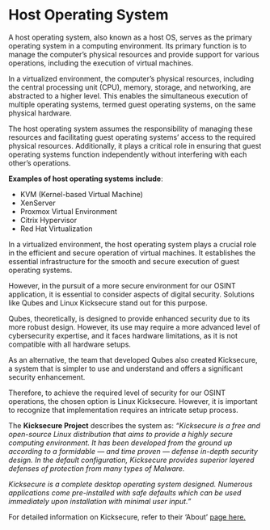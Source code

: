 <h1>Host Operating System</h1>

A host operating system, also known as a host OS, serves as the primary operating system in a computing environment. Its primary function is to manage the computer’s physical resources and provide support for various operations, including the execution of virtual machines.

In a virtualized environment, the computer’s physical resources, including the central processing unit (CPU), memory, storage, and networking, are abstracted to a higher level. This enables the simultaneous execution of multiple operating systems, termed guest operating systems, on the same physical hardware.

The host operating system assumes the responsibility of managing these resources and facilitating guest operating systems’ access to the required physical resources. Additionally, it plays a critical role in ensuring that guest operating systems function independently without interfering with each other’s operations.

<strong>Examples of host operating systems include</strong>:

* KVM (Kernel-based Virtual Machine)
* XenServer
* Proxmox Virtual Environment
* Citrix Hypervisor
* Red Hat Virtualization

In a virtualized environment, the host operating system plays a crucial role in the efficient and secure operation of virtual machines. It establishes the essential infrastructure for the smooth and secure execution of guest operating systems.

However, in the pursuit of a more secure environment for our OSINT application, it is essential to consider aspects of digital security. Solutions like Qubes and Linux Kicksecure stand out for this purpose.

Qubes, theoretically, is designed to provide enhanced security due to its more robust design. However, its use may require a more advanced level of cybersecurity expertise, and it faces hardware limitations, as it is not compatible with all hardware setups.

As an alternative, the team that developed Qubes also created Kicksecure, a system that is simpler to use and understand and offers a significant security enhancement.

Therefore, to achieve the required level of security for our OSINT operations, the chosen option is Linux Kicksecure. However, it is important to recognize that implementation requires an intricate setup process.

The <strong>Kicksecure Project</strong> describes the system as: <em>“Kicksecure is a free and open-source Linux distribution that aims to provide a highly secure computing environment. It has been developed from the ground up according to a formidable — and time proven — defense in-depth security design. In the default configuration, Kicksecure provides superior layered defenses of protection from many types of Malware.

Kicksecure is a complete desktop operating system designed. Numerous applications come pre-installed with safe defaults which can be used immediately upon installation with minimal user input.”</em>

For detailed information on Kicksecure, refer to their ‘About’ <a href="[https://www.w3schools.com/](https://www.kicksecure.com/wiki/About)https://www.kicksecure.com/wiki/About" target="_blank">page here.</a> 
